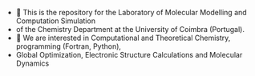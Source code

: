 - 👋 This is the repository for the Laboratory of Molecular Modelling and Computation Simulation 
- of the Chemistry Department at the University of Coimbra (Portugal).
- 👀 We are interested in Computational and Theoretical Chemistry, programming (Fortran, Python),
-  Global Optimization, Electronic Structure Calculations and Molecular Dynamics


<!---
comput-chem-uc/comput-chem-uc is a ✨ special ✨ repository because its `README.md` (this file) appears on your GitHub profile.
You can click the Preview link to take a look at your changes.
--->

